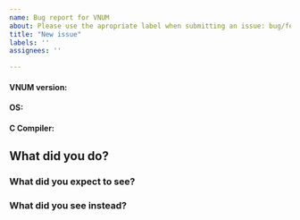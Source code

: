 ```yaml
---
name: Bug report for VNUM
about: Please use the apropriate label when submitting an issue: bug/feature request/question.
title: "New issue"
labels: ''
assignees: ''

---
```


#### VNUM version:


#### OS:


#### C Compiler:


## What did you do?


### What did you expect to see?


### What did you see instead?
